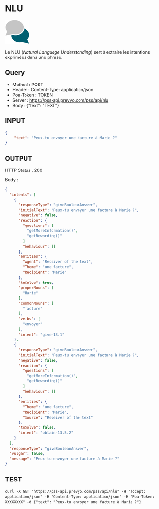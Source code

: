 NLU
==
<img src="../images/ic_pss_nlu.png" alt="drawing" width="80"/>

Le NLU (<i>Natural Language Understanding</i>) sert à extraire les intentions exprimées dans une phrase.

Query
--
* Method : POST
* Header : Content-Type: application/json
* Poa-Token : TOKEN
* Server : https://pss-api.prevyo.com/pss/api/nlu
* Body : {"text": "TEXT"}

INPUT
--

```JSON
{
    "text": "Peux-tu envoyer une facture à Marie ?"
}
```

OUTPUT
--
HTTP Status : 200

Body :

```JSON
{
  "intents": [
    {
      "responseType": "giveBooleanAnswer",
      "initialText": "Peux-tu envoyer une facture à Marie ?",
      "negative": false,
      "reaction": {
        "questions": [
          "getMoreInformation()",
          "getRewording()"
        ],
        "behaviour": []
      },
      "entities": {
        "Agent": "Receiver of the text",
        "Theme": "une facture",
        "Recipient": "Marie"
      },
      "toSolve": true,
      "properNouns": [
        "Marie"
      ],
      "commonNouns": [
        "facture"
      ],
      "verbs": [
        "envoyer"
      ],
      "intent": "give-13.1"
    },
    {
      "responseType": "giveBooleanAnswer",
      "initialText": "Peux-tu envoyer une facture à Marie ?",
      "negative": false,
      "reaction": {
        "questions": [
          "getMoreInformation()",
          "getRewording()"
        ],
        "behaviour": []
      },
      "entities": {
        "Theme": "une facture",
        "Recipient": "Marie",
        "Source": "Receiver of the text"
      },
      "toSolve": false,
      "intent": "obtain-13.5.2"
    }
  ],
  "responseType": "giveBooleanAnswer",
  "vulgar": false,
  "message": "Peux-tu envoyer une facture à Marie ?"
}
```

TEST
--

`curl -X GET "https://pss-api.prevyo.com/pss/api/nlu" -H "accept: application/json" -H "Content-Type: application/json" -H "Poa-Token: XXXXXXXX" -d {"text": "Peux-tu envoyer une facture à Marie ?"}` 


